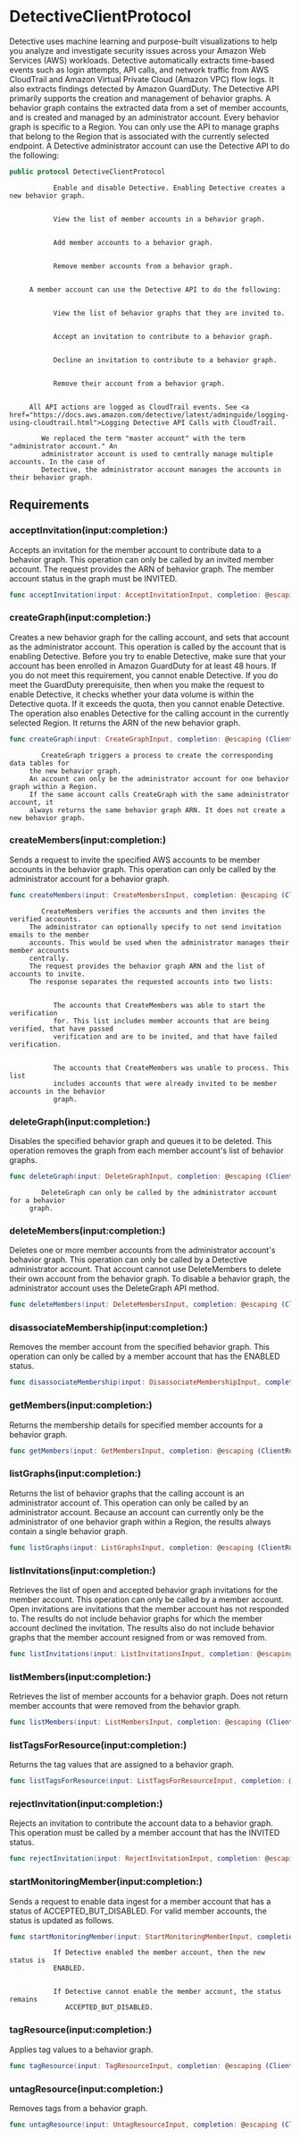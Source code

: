 # DetectiveClientProtocol

Detective uses machine learning and purpose-built visualizations to help you analyze and
investigate security issues across your Amazon Web Services (AWS) workloads. Detective automatically
extracts time-based events such as login attempts, API calls, and network traffic from
AWS CloudTrail and Amazon Virtual Private Cloud (Amazon VPC) flow logs. It also extracts findings detected by
Amazon GuardDuty.
The Detective API primarily supports the creation and management of behavior graphs. A
behavior graph contains the extracted data from a set of member accounts, and is created
and managed by an administrator account.
Every behavior graph is specific to a Region. You can only use the API to manage graphs
that belong to the Region that is associated with the currently selected endpoint.
A Detective administrator account can use the Detective API to do the following:​

``` swift
public protocol DetectiveClientProtocol 
```

``` 
           Enable and disable Detective. Enabling Detective creates a new behavior graph.


           View the list of member accounts in a behavior graph.


           Add member accounts to a behavior graph.


           Remove member accounts from a behavior graph.


     A member account can use the Detective API to do the following:


           View the list of behavior graphs that they are invited to.


           Accept an invitation to contribute to a behavior graph.


           Decline an invitation to contribute to a behavior graph.


           Remove their account from a behavior graph.


     All API actions are logged as CloudTrail events. See <a href="https://docs.aws.amazon.com/detective/latest/adminguide/logging-using-cloudtrail.html">Logging Detective API Calls with CloudTrail.

        We replaced the term "master account" with the term "administrator account." An
        administrator account is used to centrally manage multiple accounts. In the case of
        Detective, the administrator account manages the accounts in their behavior graph.
```

## Requirements

### acceptInvitation(input:​completion:​)

Accepts an invitation for the member account to contribute data to a behavior graph.
This operation can only be called by an invited member account.
The request provides the ARN of behavior graph.
The member account status in the graph must be INVITED.

``` swift
func acceptInvitation(input: AcceptInvitationInput, completion: @escaping (ClientRuntime.SdkResult<AcceptInvitationOutputResponse, AcceptInvitationOutputError>) -> Void)
```

### createGraph(input:​completion:​)

Creates a new behavior graph for the calling account, and sets that account as the
administrator account. This operation is called by the account that is enabling
Detective.
Before you try to enable Detective, make sure that your account has been enrolled in
Amazon GuardDuty for at least 48 hours. If you do not meet this requirement, you cannot enable
Detective. If you do meet the GuardDuty prerequisite, then when you make the request to enable
Detective, it checks whether your data volume is within the Detective quota. If it exceeds the
quota, then you cannot enable Detective.
The operation also enables Detective for the calling account in the currently selected
Region. It returns the ARN of the new behavior graph.

``` swift
func createGraph(input: CreateGraphInput, completion: @escaping (ClientRuntime.SdkResult<CreateGraphOutputResponse, CreateGraphOutputError>) -> Void)
```

``` 
        CreateGraph triggers a process to create the corresponding data tables for
     the new behavior graph.
     An account can only be the administrator account for one behavior graph within a Region.
     If the same account calls CreateGraph with the same administrator account, it
     always returns the same behavior graph ARN. It does not create a new behavior graph.
```

### createMembers(input:​completion:​)

Sends a request to invite the specified AWS accounts to be member accounts in the
behavior graph. This operation can only be called by the administrator account for a
behavior graph.

``` swift
func createMembers(input: CreateMembersInput, completion: @escaping (ClientRuntime.SdkResult<CreateMembersOutputResponse, CreateMembersOutputError>) -> Void)
```

``` 
        CreateMembers verifies the accounts and then invites the verified accounts.
     The administrator can optionally specify to not send invitation emails to the member
     accounts. This would be used when the administrator manages their member accounts
     centrally.
     The request provides the behavior graph ARN and the list of accounts to invite.
     The response separates the requested accounts into two lists:


           The accounts that CreateMembers was able to start the verification
           for. This list includes member accounts that are being verified, that have passed
           verification and are to be invited, and that have failed verification.


           The accounts that CreateMembers was unable to process. This list
           includes accounts that were already invited to be member accounts in the behavior
           graph.
```

### deleteGraph(input:​completion:​)

Disables the specified behavior graph and queues it to be deleted. This operation
removes the graph from each member account's list of behavior graphs.

``` swift
func deleteGraph(input: DeleteGraphInput, completion: @escaping (ClientRuntime.SdkResult<DeleteGraphOutputResponse, DeleteGraphOutputError>) -> Void)
```

``` 
        DeleteGraph can only be called by the administrator account for a behavior
     graph.
```

### deleteMembers(input:​completion:​)

Deletes one or more member accounts from the administrator account's behavior graph.
This operation can only be called by a Detective administrator account. That account cannot use
DeleteMembers to delete their own account from the behavior graph. To
disable a behavior graph, the administrator account uses the DeleteGraph API
method.

``` swift
func deleteMembers(input: DeleteMembersInput, completion: @escaping (ClientRuntime.SdkResult<DeleteMembersOutputResponse, DeleteMembersOutputError>) -> Void)
```

### disassociateMembership(input:​completion:​)

Removes the member account from the specified behavior graph. This operation can only be
called by a member account that has the ENABLED status.

``` swift
func disassociateMembership(input: DisassociateMembershipInput, completion: @escaping (ClientRuntime.SdkResult<DisassociateMembershipOutputResponse, DisassociateMembershipOutputError>) -> Void)
```

### getMembers(input:​completion:​)

Returns the membership details for specified member accounts for a behavior
graph.

``` swift
func getMembers(input: GetMembersInput, completion: @escaping (ClientRuntime.SdkResult<GetMembersOutputResponse, GetMembersOutputError>) -> Void)
```

### listGraphs(input:​completion:​)

Returns the list of behavior graphs that the calling account is an administrator account
of. This operation can only be called by an administrator account.
Because an account can currently only be the administrator of one behavior graph within
a Region, the results always contain a single behavior graph.

``` swift
func listGraphs(input: ListGraphsInput, completion: @escaping (ClientRuntime.SdkResult<ListGraphsOutputResponse, ListGraphsOutputError>) -> Void)
```

### listInvitations(input:​completion:​)

Retrieves the list of open and accepted behavior graph invitations for the member
account. This operation can only be called by a member account.
Open invitations are invitations that the member account has not responded to.
The results do not include behavior graphs for which the member account declined the
invitation. The results also do not include behavior graphs that the member account
resigned from or was removed from.

``` swift
func listInvitations(input: ListInvitationsInput, completion: @escaping (ClientRuntime.SdkResult<ListInvitationsOutputResponse, ListInvitationsOutputError>) -> Void)
```

### listMembers(input:​completion:​)

Retrieves the list of member accounts for a behavior graph. Does not return member
accounts that were removed from the behavior graph.

``` swift
func listMembers(input: ListMembersInput, completion: @escaping (ClientRuntime.SdkResult<ListMembersOutputResponse, ListMembersOutputError>) -> Void)
```

### listTagsForResource(input:​completion:​)

Returns the tag values that are assigned to a behavior graph.

``` swift
func listTagsForResource(input: ListTagsForResourceInput, completion: @escaping (ClientRuntime.SdkResult<ListTagsForResourceOutputResponse, ListTagsForResourceOutputError>) -> Void)
```

### rejectInvitation(input:​completion:​)

Rejects an invitation to contribute the account data to a behavior graph. This operation
must be called by a member account that has the INVITED status.

``` swift
func rejectInvitation(input: RejectInvitationInput, completion: @escaping (ClientRuntime.SdkResult<RejectInvitationOutputResponse, RejectInvitationOutputError>) -> Void)
```

### startMonitoringMember(input:​completion:​)

Sends a request to enable data ingest for a member account that has a status of
ACCEPTED\_BUT\_DISABLED.
For valid member accounts, the status is updated as follows.

``` swift
func startMonitoringMember(input: StartMonitoringMemberInput, completion: @escaping (ClientRuntime.SdkResult<StartMonitoringMemberOutputResponse, StartMonitoringMemberOutputError>) -> Void)
```

``` 
           If Detective enabled the member account, then the new status is
           ENABLED.


           If Detective cannot enable the member account, the status remains
              ACCEPTED_BUT_DISABLED.
```

### tagResource(input:​completion:​)

Applies tag values to a behavior graph.

``` swift
func tagResource(input: TagResourceInput, completion: @escaping (ClientRuntime.SdkResult<TagResourceOutputResponse, TagResourceOutputError>) -> Void)
```

### untagResource(input:​completion:​)

Removes tags from a behavior graph.

``` swift
func untagResource(input: UntagResourceInput, completion: @escaping (ClientRuntime.SdkResult<UntagResourceOutputResponse, UntagResourceOutputError>) -> Void)
```
